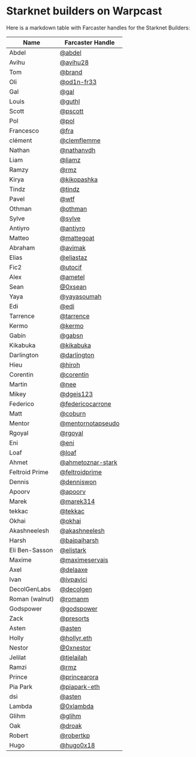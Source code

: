 # Starknet builders on Warpcast

Here is a markdown table with Farcaster handles for the Starknet Builders:

| Name           | Farcaster Handle                                           |
| -------------- | ---------------------------------------------------------- |
| Abdel          | [@abdel](https://warpcast.com/abdel)                       |
| Avihu          | [@avihu28](https://warpcast.com/avihu28)                   |
| Tom            | [@brand](https://warpcast.com/brand)                       |
| Oli            | [@od1n-fr33](https://warpcast.com/0d1n-fr33)               |
| Gal            | [@gal](https://warpcast.com/gal)                           |
| Louis          | [@guthl](https://warpcast.com/guthl)                       |
| Scott          | [@pscott](https://warpcast.com/pscott)                     |
| Pol            | [@pol](https://warpcast.com/pol)                           |
| Francesco      | [@fra](https://warpcast.com/fra)                           |
| clément        | [@clemflemme](https://warpcast.com/clemflemme)             |
| Nathan         | [@nathanvdh](https://warpcast.com/nathanvdh)               |
| Liam           | [@liamz](https://warpcast.com/liamz)                       |
| Ramzy          | [@rmz](https://warpcast.com/rmz)                           |
| Kirya          | [@kikopashka](https://warpcast.com/kikopashka)             |
| Tindz          | [@tindz](https://warpcast.com/tindz)                       |
| Pavel          | [@wtf](https://warpcast.com/wtf)                           |
| Othman         | [@othman](https://warpcast.com/othman)                     |
| Sylve          | [@sylve](https://warpcast.com/sylve)                       |
| Antiyro        | [@antiyro](https://warpcast.com/antiyro)                   |
| Matteo         | [@mattegoat](https://warpcast.com/mattegoat)               |
| Abraham        | [@avimak](https://warpcast.com/avimak)                     |
| Elias          | [@eliastaz](https://warpcast.com/eliastaz)                 |
| Fic2           | [@utocif](https://warpcast.com/utocif)                     |
| Alex           | [@ametel](https://warpcast.com/ametel)                     |
| Sean           | [@0xsean](https://warpcast.com/0xsean)                     |
| Yaya           | [@yayasoumah](https://warpcast.com/yayasoumah)             |
| Edi            | [@edi](https://warpcast.com/edi)                           |
| Tarrence       | [@tarrence](https://warpcast.com/tarrence)                 |
| Kermo          | [@kermo](https://warpcast.com/kermo)                       |
| Gabin          | [@gabsn](https://warpcast.com/gabsn)                       |
| Kikabuka       | [@kikabuka](https://warpcast.com/kikabuka)                 |
| Darlington     | [@darlington](https://warpcast.com/darlington)             |
| Hieu           | [@hiroh](https://warpcast.com/hiroh)                       |
| Corentin       | [@corentin](https://warpcast.com/corentin)                 |
| Martin         | [@nee](https://warpcast.com/nee)                           |
| Mikey          | [@dgeis123](https://warpcast.com/dgeis123)                 |
| Federico       | [@federicocarrone](https://warpcast.com/federicocarrone)   |
| Matt           | [@coburn](https://warpcast.com/coburn)                     |
| Mentor         | [@mentornotapseudo](https://warpcast.com/mentornotapseudo) |
| Rgoyal         | [@rgoyal](https://warpcast.com/rgoyal)                     |
| Eni            | [@eni](https://warpcast.com/eni)                           |
| Loaf           | [@loaf](https://warpcast.com/loaf)                         |
| Ahmet          | [@ahmetoznar-stark](https://warpcast.com/ahmetoznar-stark) |
| Feltroid Prime | [@feltroidprime](https://warpcast.com/feltroidprime)       |
| Dennis         | [@denniswon](https://warpcast.com/denniswon)               |
| Apoorv         | [@apoorv](https://warpcast.com/apoorv)                     |
| Marek          | [@marek314](https://warpcast.com/marek314)                 |
| tekkac         | [@tekkac](https://warpcast.com/tekkac)                     |
| Okhai          | [@okhai](https://warpcast.com/okhai)                       |
| Akashneelesh   | [@akashneelesh](https://warpcast.com/akashneelesh)         |
| Harsh          | [@bajpaiharsh](https://warpcast.com/bajpaiharsh)           |
| Eli Ben-Sasson | [@elistark](https://warpcast.com/elistark)                 |
| Maxime         | [@maximeservais](https://warpcast.com/maximeservais)       |
| Axel           | [@delaaxe](https://warpcast.com/delaaxe)                   |
| Ivan           | [@ivpavici](https://warpcast.com/ivpavici)                 |
| DecolGenLabs   | [@decolgen](https://warpcast.com/decolgen)                 |
| Roman (walnut) | [@romanm](https://warpcast.com/romanm)                     |
| Godspower      | [@godspower](https://warpcast.com/godspower)               |
| Zack           | [@presorts](https://warpcast.com/presorts)                 |
| Asten          | [@asten](https://warpcast.com/asten)                       |
| Holly          | [@hollyr.eth](https://warpcast.com/hollyr.eth)             |
| Nestor         | [@0xnestor](https://warpcast.com/0xnestor)                 |
| Jelilat        | [@tjelailah](https://warpcast.com/tjelailah)               |
| Ramzi          | [@rmz](https://warpcast.com/rmz)                           |
| Prince         | [@princearora](https://warpcast.com/princearora)           |
| Pia Park       | [@piapark-eth](https://warpcast.com/piapark-eth)           |
| dsi            | [@asten](https://warpcast.com/mkdir)                       |
| Lambda         | [@0xlambda](https://warpcast.com/0xlambda)                 |
| Glihm          | [@glihm](https://warpcast.com/glihm)                       |
| Oak            | [@droak](https://warpcast.com/droak)                       |
| Robert         | [@robertkp](https://warpcast.com/robertkp)                 |
| Hugo           | [@hugo0x18](https://warpcast.com/hugo0x18)                 |
